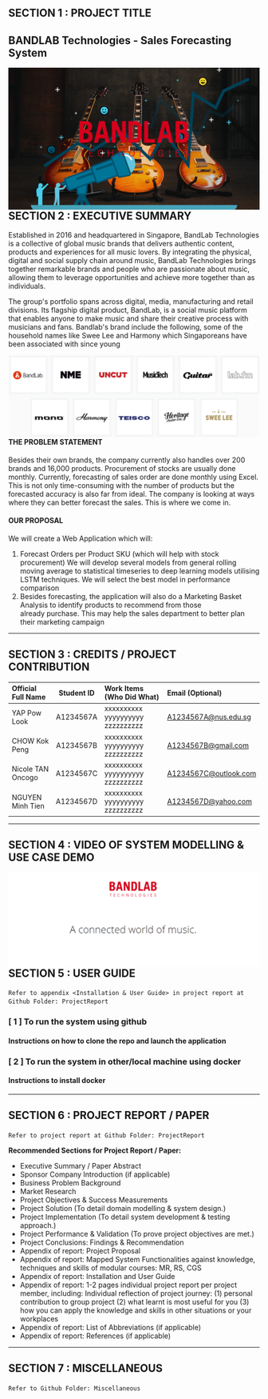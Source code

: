 ## SECTION 1 : PROJECT TITLE

## BANDLAB Technologies - Sales Forecasting System

<img src="SystemFiles/diagrams/sales_forecast3.png" style="float: left; margin-right: 0px;" />

---

## SECTION 2 : EXECUTIVE SUMMARY

Established in 2016 and headquartered in Singapore, BandLab Technologies is a collective of global music brands that delivers authentic content, products and experiences for all music lovers. By integrating the physical, digital and social supply chain around music, BandLab Technologies brings together remarkable brands and people who are passionate about music, allowing them to leverage opportunities and achieve more together than as individuals.

The group's portfolio spans across digital, media, manufacturing and retail divisions. Its flagship digital product, BandLab, is a social music platform that enables anyone to make music and share their creative process with musicians and fans. Bandlab's brand include the following, some of the household names like Swee Lee and Harmony which Singaporeans have been associated with since young

<img src="SystemFiles/diagrams/bandlab_brands.png" style="float: left; margin-right: 0px;" />


#### THE PROBLEM STATEMENT

Besides their own brands, the company currently also handles over 200 brands and 16,000 products. Procurement of stocks are usually done monthly. Currently, forecasting of sales order are done monthly using Excel. This is not only time-consuming with the number of products but the forecasted accuracy is also far from ideal. The company is looking at ways where they can better forecast the sales. This is where we come in.

#### OUR PROPOSAL

We will create a Web Application which will:
   1. Forecast Orders per Product SKU (which will help with stock procurement)
      We will develop several models from general rolling moving average to statistical timeseries to deep learning models utilising LSTM techniques. We will select the best model in performance comparison
   2. Besides forecasting, the application will also do a Marketing Basket Analysis to identify products to recommend from those    
      already purchase. This may help the sales department to better plan their marketing campaign


---

## SECTION 3 : CREDITS / PROJECT CONTRIBUTION

| Official Full Name | Student ID | Work Items (Who Did What)        | Email (Optional)      |
| :----------------- | :---------------------------: | :------------------------------- | :-------------------- |
| YAP Pow Look       |           A1234567A           | xxxxxxxxxx yyyyyyyyyy zzzzzzzzzz | A1234567A@nus.edu.sg  |
| CHOW Kok Peng      |           A1234567B           | xxxxxxxxxx yyyyyyyyyy zzzzzzzzzz | A1234567B@gmail.com   |
| Nicole TAN Oncogo  |           A1234567C           | xxxxxxxxxx yyyyyyyyyy zzzzzzzzzz | A1234567C@outlook.com |
| NGUYEN Minh Tien   |           A1234567D           | xxxxxxxxxx yyyyyyyyyy zzzzzzzzzz | A1234567D@yahoo.com   |

---

## SECTION 4 : VIDEO OF SYSTEM MODELLING & USE CASE DEMO

<img src="SystemFiles/diagrams/bandlab.png" style="float: left; margin-right: 0px;" />

---

## SECTION 5 : USER GUIDE

`Refer to appendix <Installation & User Guide> in project report at Github Folder: ProjectReport`

### [ 1 ] To run the system using github

#### Instructions on how to clone the repo and launch the application


### [ 2 ] To run the system in other/local machine using docker

#### Instructions to install docker


---

## SECTION 6 : PROJECT REPORT / PAPER

`Refer to project report at Github Folder: ProjectReport`

**Recommended Sections for Project Report / Paper:**

- Executive Summary / Paper Abstract
- Sponsor Company Introduction (if applicable)
- Business Problem Background
- Market Research
- Project Objectives & Success Measurements
- Project Solution (To detail domain modelling & system design.)
- Project Implementation (To detail system development & testing approach.)
- Project Performance & Validation (To prove project objectives are met.)
- Project Conclusions: Findings & Recommendation
- Appendix of report: Project Proposal
- Appendix of report: Mapped System Functionalities against knowledge, techniques and skills of modular courses: MR, RS, CGS
- Appendix of report: Installation and User Guide
- Appendix of report: 1-2 pages individual project report per project member, including: Individual reflection of project journey: (1) personal contribution to group project (2) what learnt is most useful for you (3) how you can apply the knowledge and skills in other situations or your workplaces
- Appendix of report: List of Abbreviations (if applicable)
- Appendix of report: References (if applicable)

---

## SECTION 7 : MISCELLANEOUS

`Refer to Github Folder: Miscellaneous`
